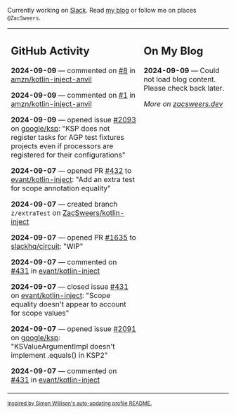 Currently working on [Slack](https://slack.com/). Read [my blog](https://zacsweers.dev/) or follow me on places `@ZacSweers`.

<table><tr><td valign="top" width="60%">

## GitHub Activity
<!-- githubActivity starts -->
**2024-09-09** — commented on [#8](https://github.com/amzn/kotlin-inject-anvil/issues/8#issuecomment-2338844549) in [amzn/kotlin-inject-anvil](https://github.com/amzn/kotlin-inject-anvil)

**2024-09-09** — commented on [#1](https://github.com/amzn/kotlin-inject-anvil/issues/1#issuecomment-2338841805) in [amzn/kotlin-inject-anvil](https://github.com/amzn/kotlin-inject-anvil)

**2024-09-09** — opened issue [#2093](https://github.com/google/ksp/issues/2093) on [google/ksp](https://github.com/google/ksp): "KSP does not register tasks for AGP test fixtures projects even if processors are registered for their configurations"

**2024-09-07** — opened PR [#432](https://github.com/evant/kotlin-inject/pull/432) to [evant/kotlin-inject](https://github.com/evant/kotlin-inject): "Add an extra test for scope annotation equality"

**2024-09-07** — created branch `z/extraTest` on [ZacSweers/kotlin-inject](https://github.com/ZacSweers/kotlin-inject)

**2024-09-07** — opened PR [#1635](https://github.com/slackhq/circuit/pull/1635) to [slackhq/circuit](https://github.com/slackhq/circuit): "WIP"

**2024-09-07** — commented on [#431](https://github.com/evant/kotlin-inject/issues/431#issuecomment-2336407225) in [evant/kotlin-inject](https://github.com/evant/kotlin-inject)

**2024-09-07** — closed issue [#431](https://github.com/evant/kotlin-inject/issues/431) on [evant/kotlin-inject](https://github.com/evant/kotlin-inject): "Scope equality doesn't appear to account for scope values"

**2024-09-07** — opened issue [#2091](https://github.com/google/ksp/issues/2091) on [google/ksp](https://github.com/google/ksp): "KSValueArgumentImpl doesn't implement .equals() in KSP2"

**2024-09-07** — commented on [#431](https://github.com/evant/kotlin-inject/issues/431#issuecomment-2336405988) in [evant/kotlin-inject](https://github.com/evant/kotlin-inject)
<!-- githubActivity ends -->
</td><td valign="top" width="40%">

## On My Blog
<!-- blog starts -->
**2024-09-09** — Could not load blog content. Please check back later.
<!-- blog ends -->
_More on [zacsweers.dev](https://zacsweers.dev/)_
</td></tr></table>

<sub><a href="https://simonwillison.net/2020/Jul/10/self-updating-profile-readme/">Inspired by Simon Willison's auto-updating profile README.</a></sub>